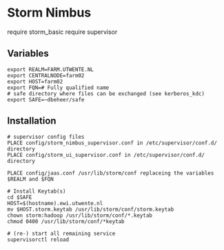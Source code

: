 # Storm Nimbus
require storm_basic
require supervisor

## Variables
    export REALM=FARM.UTWENTE.NL
    export CENTRALNODE=farm02
    export HOST=farm02
    export FQN=# Fully qualified name
    # safe directory where files can be exchanged (see kerberos_kdc)
    export SAFE=~dbeheer/safe

## Installation
    # supervisor config files
    PLACE config/storm_nimbus_supervisor.conf in /etc/supervisor/conf.d/ directory
    PLACE config/storm_ui_supervisor.conf in /etc/supervisor/conf.d/ directory
    
    PLACE config/jaas.conf /usr/lib/storm/conf replaceing the variables $REALM and $FQN

    # Install Keytab(s)
    cd $SAFE
    HOST=$(hostname).ewi.utwente.nl
    mv $HOST.storm.keytab /usr/lib/storm/conf/storm.keytab
    chown storm:hadoop /usr/lib/storm/conf/*.keytab
    chmod 0400 /usr/lib/storm/conf/*keytab

    # (re-) start all remaining service
    supervisorctl reload

